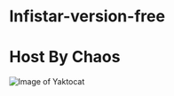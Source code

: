 # Infistar-version-free
# Host By Chaos

![Image of Yaktocat](https://www.altisliferpg.com/uploads/monthly_2016_09/logo_no_dude2.png.f9d6f5d31231030f032357fd089b514c.png)

